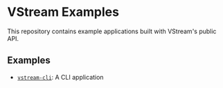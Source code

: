 # VStream Examples

This repository contains example applications built with VStream's public API.

## Examples

- [`vstream-cli`](./examples/vstream-cli/): A CLI application
